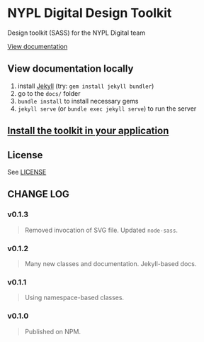 # NYPL Digital Design Toolkit
Design toolkit (SASS) for the NYPL Digital team

[View documentation](http://nypl.github.io/design-toolkit/)

## View documentation locally

1. install [Jekyll](https://jekyllrb.com/) (try: `gem install jekyll bundler`)
2. go to the `docs/` folder
2. `bundle install` to install necessary gems
3. `jekyll serve` (or `bundle exec jekyll serve`) to run the server

## [Install the toolkit in your application](INSTALL.md)

## License

See [LICENSE](LICENSE.md)

## CHANGE LOG

### v0.1.3
> Removed invocation of SVG file.
> Updated `node-sass`.

### v0.1.2
> Many new classes and documentation.
> Jekyll-based docs.

### v0.1.1
> Using namespace-based classes.

### v0.1.0
> Published on NPM.
